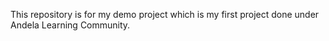 This repository is for my demo project which is my first project done under Andela Learning Community.